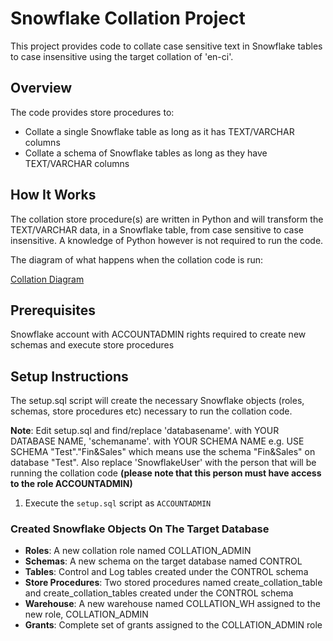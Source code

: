 # Snowflake Collation Project

This project provides code to collate case sensitive text in Snowflake tables to case insensitive using the target collation of 'en-ci'.

## Overview

The code provides store procedures to:
- Collate a single Snowflake table as long as it has TEXT/VARCHAR columns
- Collate a schema of Snowflake tables as long as they have TEXT/VARCHAR columns

## How It Works

The collation store procedure(s) are written in Python and will transform the TEXT/VARCHAR data, in a Snowflake table, from case sensitive to case insensitive. A knowledge of Python however is not required to run the code.

The diagram of what happens when the collation code is run:

[Collation Diagram](flowchart.png)

## Prerequisites

Snowflake account with ACCOUNTADMIN rights required to create new schemas and execute store procedures

## Setup Instructions

The setup.sql script will create the necessary Snowflake objects (roles, schemas, store procedures etc) necessary to run the collation code.

**Note**: Edit setup.sql and find/replace 'databasename'. with YOUR DATABASE NAME, 'schemaname'. with YOUR SCHEMA NAME e.g. USE SCHEMA "Test"."Fin&Sales" which means use the schema "Fin&Sales" on database "Test". Also replace 'SnowflakeUser' with the person that will be running the collation code <b>(please note that this person must have access to the role ACCOUNTADMIN)</b>

1. Execute the `setup.sql` script as `ACCOUNTADMIN`

### Created Snowflake Objects On The Target Database
- **Roles**: A new collation role named COLLATION_ADMIN
- **Schemas**: A new schema on the target database named CONTROL
- **Tables**: Control and Log tables created under the CONTROL schema
- **Store Procedures**: Two stored procedures named create_collation_table and create_collation_tables created under the CONTROL schema
- **Warehouse**: A new warehouse named COLLATION_WH assigned to the new role, COLLATION_ADMIN
- **Grants**: Complete set of grants assigned to the COLLATION_ADMIN role




